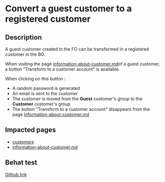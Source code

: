# Convert a guest customer to a registered customer

## Description

A guest customer created in the FO can be transformed in a registered customer in the BO.

When visiting the page [information-about-customer.md](../../ux-ui/back-office/sell/customer-service/merchandise-returns/add-or-edit-merchandise-returns/information-about-customer.md "mention")of a guest customer, a button "Transform to a customer account" is available.

When clicking on this button :&#x20;

* A random password is generated
* An email is sent to the customer
* The customer is moved from the **Guest** customer's group to the **Customer** customer's group
* The button "Transform to a customer account" disappears from the page [information-about-customer.md](../../ux-ui/back-office/sell/customer-service/merchandise-returns/add-or-edit-merchandise-returns/information-about-customer.md "mention")

## Impacted pages

* [customers](../../ux-ui/back-office/sell/customers/customers/ "mention")
* [information-about-customer.md](../../ux-ui/back-office/sell/customer-service/merchandise-returns/add-or-edit-merchandise-returns/information-about-customer.md "mention")

## Behat test

[Github link](https://github.com/PrestaShop/PrestaShop/blob/develop/tests/Integration/Behaviour/Features/Scenario/Customer/customer\_management.feature)

